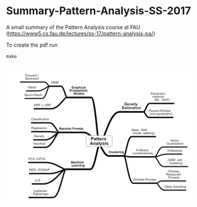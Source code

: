 # Summary-Pattern-Analysis-SS-2017
A small summary of the Pattern Analysis course at FAU (https://www5.cs.fau.de/lectures/ss-17/pattern-analysis-pa/)

To create the pdf run
```
make
```

![alt text](https://raw.githubusercontent.com/nilshae/Summary-Pattern-Analysis-SS-2017/master/images/overview.png)
